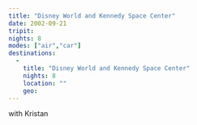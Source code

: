 ```yaml
---
title: "Disney World and Kennedy Space Center"
date: 2002-09-21
tripit:
nights: 8
modes: ["air","car"]
destinations:
  -
    title: "Disney World and Kennedy Space Center"
    nights: 8
    location: ""
    geo:
---
```


with Kristan
